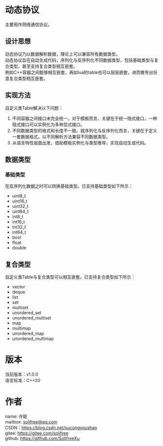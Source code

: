 # 动态协议
主要用作网络通信协议。

## 设计思想
动态协议乃以数据解析数据，理论上可以兼容所有数据类型。  
动态协议旨在自动生成代码，序列化与反序列化不同数据类型，包括基础类型与复合类型，甚至支持复合类型相互嵌套。  
例如C++容器之间能够相互嵌套，再如lua的table也可以层层嵌套，进而推导出任意复合类型相互嵌套。

## 实现方法
自定义类Table解决以下问题：
1. 不同容器之间接口未完全统一。对于模板而言，关键在于统一隐式接口，一种隐式接口可以实例化为多种显式接口。
2. 不同数据类型的格式和长度不一致。就序列化与反序列化而言，关键在于定义一套数据格式，以不同解析方法兼容不同数据类型。
3. 从语言特性层面出发，借助模板实例化与类型推导，实现自动生成代码。

## 数据类型
### 基础类型
在反序列化数据之时可以转换基础类型。已支持基础类型如下所示：
* uint8_t
* uint16_t
* uint32_t
* uint64_t
* int8_t
* int16_t
* int32_t
* int64_t
* bool
* float
* double

## 复合类型
自定义类Table与复合类型可以相互嵌套。已支持复合类型如下所示：
* vector
* deque
* list
* set
* multiset
* unordered_set
* unordered_multiset
* map
* multimap
* unordered_map
* unordered_multimap

# 版本
当前版本：v1.0.0  
语言标准：C++20

# 作者
name: 许聪  
mailbox: solifree@qq.com  
CSDN：https://blog.csdn.net/xucongyoushan  
gitee: https://gitee.com/solifree  
github: https://github.com/SolifreeXu
